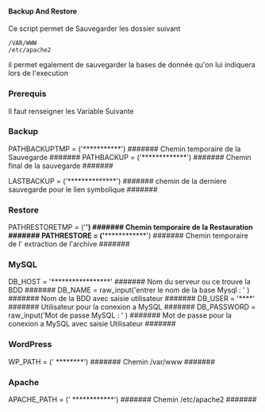 #### Backup And Restore ###

Ce script permet de Sauvegarder les dossier suivant

	/VAR/WWW
	/etc/apache2
	
il permet egalement de sauvegarder la bases de donnée qu'on lui indiquera lors de l'execution

### Prerequis ###

Il faut renseigner les Variable Suivante 

###   Backup   ###
PATHBACKUPTMP = ('***********')         #######   Chemin temporaire de la Sauvegarde     #######
PATHBACKUP = ('*************')          #######   Chemin final de la sauvegarde    #######

LASTBACKUP = ('**************')         #######   chemin de la derniere sauvegarde pour le lien symbolique     #######

###   Restore   ###
PATHRESTORETMP = ('****')               #######   Chemin temporaire de la Restauration     #######
PATHRESTORE = ('****************')      #######   Chemin temporaire de l' extraction de l'archive     #######

###   MySQL   ###               
DB_HOST = '*****************'           #######   Nom du serveur ou ce trouve la BDD     #######
DB_NAME = raw_input('entrer le nom de la base Mysql : ' )       #######   Nom de la BDD avec saisie utilisateur      #######
DB_USER = '****'                                                #######   Utilisateur pour la conexion a MySQL      #######
DB_PASSWORD = raw_input('Mot de passe MySQL : ' )               #######   Mot de passe  pour la conexion a MySQL avec saisie Utilisateur     #######

###   WordPress   ###
WP_PATH = (' ********')                 #######   Chemin /var/www     #######

###   Apache   ###
APACHE_PATH = (' ************')         #######   Chemin /etc/apache2     #######

